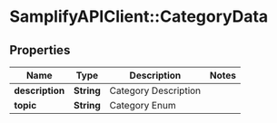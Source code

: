 # SamplifyAPIClient::CategoryData

## Properties
Name | Type | Description | Notes
------------ | ------------- | ------------- | -------------
**description** | **String** | Category Description | 
**topic** | **String** | Category Enum | 


